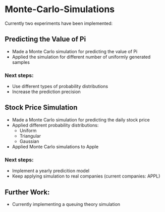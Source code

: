 # Monte-Carlo-Simulations
Currently two experiments have been implemented:
## Predicting the Value of Pi
* Made a Monte Carlo simulation for predicting the value of Pi
* Applied the simulation for different number of uniformly generated samples
### Next steps:
* Use different types of probability distributions
* Increase the prediction precision

## Stock Price Simulation
* Made a Monte Carlo simulation for predicting the daily stock price
* Applied different probability distributions:
  * Uniform
  * Triangular
  * Gaussian
* Applied Monte Carlo simulations to Apple
### Next steps:
* Implement a yearly predicition model
* Keep applying simulation to real companies (current companies: APPL)

## Further Work:
* Currently implementing a queuing theory simulation
